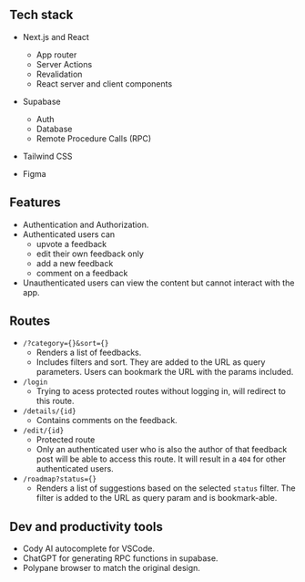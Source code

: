 ## Tech stack

- Next.js and React
  - App router
  - Server Actions
  - Revalidation
  - React server and client components

- Supabase
  - Auth
  - Database
  - Remote Procedure Calls (RPC)

- Tailwind CSS
- Figma

## Features

- Authentication and Authorization.
- Authenticated users can
  - upvote a feedback
  - edit their own feedback only
  - add a new feedback
  - comment on a feedback
- Unauthenticated users can view the content but cannot interact with the app.

## Routes

- `/?category={}&sort={}`
  - Renders a list of feedbacks.
  - Includes filters and sort. They are added to the URL as query parameters. Users can bookmark the URL with the params included.
- `/login`
  - Trying to acess protected routes without logging in, will redirect to this route.
- `/details/{id}`
  - Contains comments on the feedback.
- `/edit/{id}`
  - Protected route
  - Only an authenticated user who is also the author of that feedback post will be able to access this route. It will result in a `404` for other authenticated users.
- `/roadmap?status={}`
  - Renders a list of suggestions based on the selected `status` filter. The filter is added to the URL as query param and is bookmark-able.

## Dev and productivity tools

- Cody AI autocomplete for VSCode.
- ChatGPT for generating RPC functions in supabase.
- Polypane browser to match the original design.
